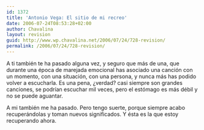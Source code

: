 ```yaml
---
id: 1372
title: 'Antonio Vega: El sitio de mi recreo'
date: 2006-07-24T08:53:28+02:00
author: Chavalina
layout: revision
guid: http://www.wp.chavalina.net/2006/07/24/728-revision/
permalink: /2006/07/24/728-revision/
---
```

A ti también te ha pasado alguna vez, y seguro que más de una, que durante una época de marejada emocional has asociado una canción con un momento, con una situación, con una persona, y nunca más has podido volver a escucharla. Es una pena, &iquest;verdad? casi siempre son grandes canciones, se podr&iacute;an escuchar mil veces, pero el estómago es más débil y no se puede aguantar.

A mi también me ha pasado. Pero tengo suerte, porque siempre acabo recuperándolas y toman nuevos significados. Y ésta es la que estoy recuperando ahora.